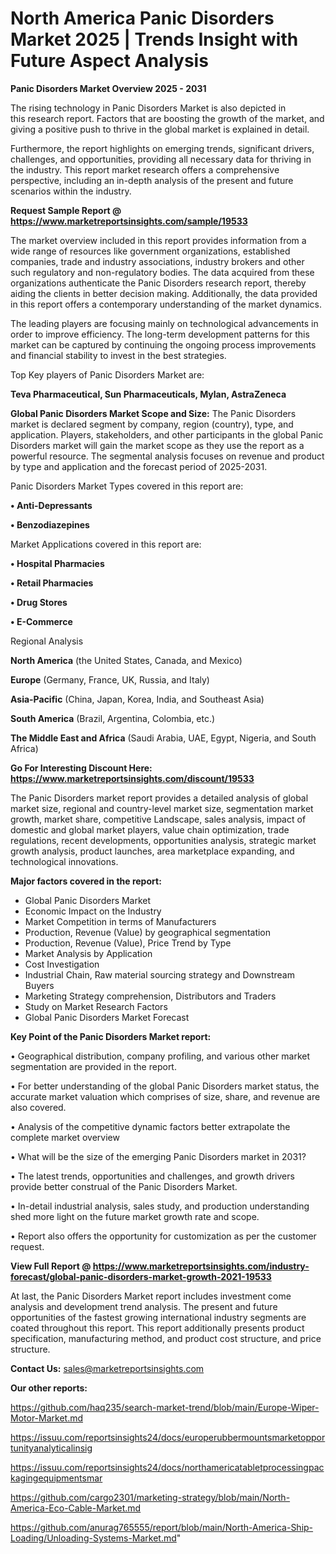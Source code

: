 # North America Panic Disorders Market 2025 | Trends Insight with Future Aspect Analysis

<Strong> Panic Disorders Market Overview 2025 - 2031</strong>

The rising technology in Panic Disorders Market is also depicted in this research report. Factors that are boosting the growth of the market, and giving a positive push to thrive in the global market is explained in detail.

Furthermore, the report highlights on emerging trends, significant drivers, challenges, and opportunities, providing all necessary data for thriving in the industry. This report market research offers a comprehensive perspective, including an in-depth analysis of the present and future scenarios within the industry.

<strong>Request Sample Report @ <a href=https://www.marketreportsinsights.com/sample/19533>https://www.marketreportsinsights.com/sample/19533</a></strong>

The market overview included in this report provides information from a wide range of resources like government organizations, established companies, trade and industry associations, industry brokers and other such regulatory and non-regulatory bodies. The data acquired from these organizations authenticate the Panic Disorders research report, thereby aiding the clients in better decision making. Additionally, the data provided in this report offers a contemporary understanding of the market dynamics.

The leading players are focusing mainly on technological advancements in order to improve efficiency. The long-term development patterns for this market can be captured by continuing the ongoing process improvements and financial stability to invest in the best strategies.

Top Key players of Panic Disorders Market are:

<strong>Teva Pharmaceutical, Sun Pharmaceuticals, Mylan, AstraZeneca</strong>

<strong><b>Global Panic Disorders Market Scope and Size:</b></strong>
The Panic Disorders market is declared segment by company, region (country), type, and application. Players, stakeholders, and other participants in the global Panic Disorders market will gain the market scope as they use the report as a powerful resource. The segmental analysis focuses on revenue and product by type and application and the forecast period of 2025-2031.

Panic Disorders Market Types covered in this report are:

<strong>• Anti-Depressants

• Benzodiazepines</strong>

Market Applications covered in this report are:

<strong>• Hospital Pharmacies

• Retail Pharmacies

• Drug Stores

• E-Commerce</strong> 

Regional Analysis

<strong>North America</strong> (the United States, Canada, and Mexico)

<strong>Europe</strong> (Germany, France, UK, Russia, and Italy)

<strong>Asia-Pacific</strong> (China, Japan, Korea, India, and Southeast Asia)

<strong>South America</strong> (Brazil, Argentina, Colombia, etc.)

<strong>The Middle East and Africa</strong> (Saudi Arabia, UAE, Egypt, Nigeria, and South Africa)

<strong>Go For Interesting Discount Here: <a href=https://www.marketreportsinsights.com/discount/19533>https://www.marketreportsinsights.com/discount/19533</a></strong>

The Panic Disorders market report provides a detailed analysis of global market size, regional and country-level market size, segmentation market growth, market share, competitive Landscape, sales analysis, impact of domestic and global market players, value chain optimization, trade regulations, recent developments, opportunities analysis, strategic market growth analysis, product launches, area marketplace expanding, and technological innovations.

<strong><b>Major factors covered in the report:</b></strong>
<ul>
  <li>Global Panic Disorders Market </li>
  <li>Economic Impact on the Industry</li>
  <li>Market Competition in terms of Manufacturers</li>
  <li>Production, Revenue (Value) by geographical segmentation</li>
  <li>Production, Revenue (Value), Price Trend by Type</li>
  <li>Market Analysis by Application</li>
  <li>Cost Investigation</li>
  <li>Industrial Chain, Raw material sourcing strategy and Downstream Buyers</li>
  <li>Marketing Strategy comprehension, Distributors and Traders</li>
  <li>Study on Market Research Factors</li>
  <li>Global Panic Disorders Market Forecast</li>
</ul>

<strong><b>Key Point of the Panic Disorders Market report:</b></strong>

• Geographical distribution, company profiling, and various other market segmentation are provided in the report.

• For better understanding of the global Panic Disorders market status, the accurate market valuation which comprises of size, share, and revenue are also covered.

• Analysis of the competitive dynamic factors better extrapolate the complete market overview

• What will be the size of the emerging Panic Disorders market in 2031?

• The latest trends, opportunities and challenges, and growth drivers provide better construal of the Panic Disorders Market.

• In-detail industrial analysis, sales study, and production understanding shed more light on the future market growth rate and scope.

• Report also offers the opportunity for customization as per the customer request.

<strong><b>View Full Report @ <a href=https://www.marketreportsinsights.com/industry-forecast/global-panic-disorders-market-growth-2021-19533>https://www.marketreportsinsights.com/industry-forecast/global-panic-disorders-market-growth-2021-19533</a></b></strong>


At last, the Panic Disorders Market report includes investment come analysis and development trend analysis. The present and future opportunities of the fastest growing international industry segments are coated throughout this report. This report additionally presents product specification, manufacturing method, and product cost structure, and price structure.

<strong>Contact Us:</strong>
sales@marketreportsinsights.com

<strong>Our other reports:</strong>

<a href=https://github.com/haq235/search-market-trend/blob/main/Europe-Wiper-Motor-Market.md>https://github.com/haq235/search-market-trend/blob/main/Europe-Wiper-Motor-Market.md</a>

<a href=https://issuu.com/reportsinsights24/docs/europerubbermountsmarketopportunityanalyticalinsig>https://issuu.com/reportsinsights24/docs/europerubbermountsmarketopportunityanalyticalinsig</a>

<a href=https://issuu.com/reportsinsights24/docs/northamericatabletprocessingpackagingequipmentsmar>https://issuu.com/reportsinsights24/docs/northamericatabletprocessingpackagingequipmentsmar</a>

<a href=https://github.com/cargo2301/marketing-strategy/blob/main/North-America-Eco-Cable-Market.md>https://github.com/cargo2301/marketing-strategy/blob/main/North-America-Eco-Cable-Market.md</a>

<a href=https://github.com/anurag765555/report/blob/main/North-America-Ship-Loading/Unloading-Systems-Market.md>https://github.com/anurag765555/report/blob/main/North-America-Ship-Loading/Unloading-Systems-Market.md</a>"
